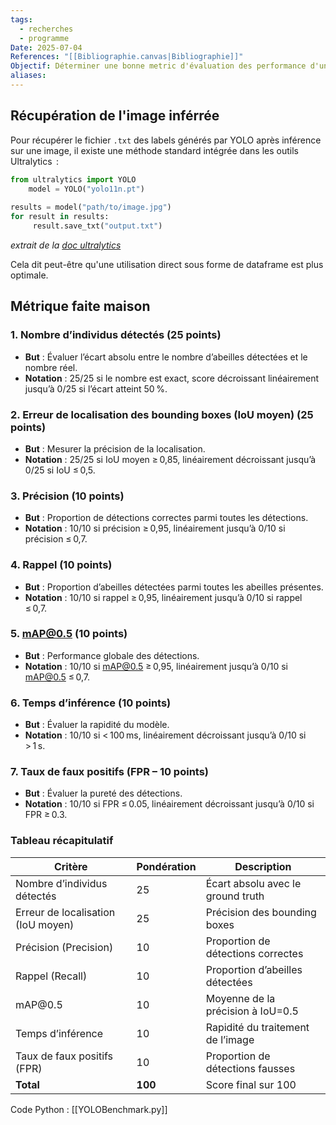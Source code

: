 ```yaml
---
tags:
  - recherches
  - programme
Date: 2025-07-04
References: "[[Bibliographie.canvas|Bibliographie]]"
Objectif: Déterminer une bonne metric d'évaluation des performance d'un modèle
aliases:
---
```

## Récupération de l'image inférrée
Pour récupérer le fichier `.txt` des labels générés par YOLO après inférence sur une image, il existe une méthode standard intégrée dans les outils Ultralytics  :

```python
from ultralytics import YOLO
	model = YOLO("yolo11n.pt")
	
results = model("path/to/image.jpg")
for result in results:
     result.save_txt("output.txt")
```
*extrait de la [doc ultralytics](https://docs.ultralytics.com/reference/engine/results/#ultralytics.engine.results.Results.save_txt)*

Cela dit peut-être qu'une utilisation direct sous forme de dataframe est plus optimale.

## Métrique faite maison
### 1. Nombre d’individus détectés (25 points)

- **But** : Évaluer l’écart absolu entre le nombre d’abeilles détectées et le nombre réel.
- **Notation** : 25/25 si le nombre est exact, score décroissant linéairement jusqu’à 0/25 si l’écart atteint 50 %.

### 2. Erreur de localisation des bounding boxes (IoU moyen) (25 points)

- **But** : Mesurer la précision de la localisation.
- **Notation** : 25/25 si IoU moyen ≥ 0,85, linéairement décroissant jusqu’à 0/25 si IoU ≤ 0,5.

### 3. Précision (10 points)

- **But** : Proportion de détections correctes parmi toutes les détections.
- **Notation** : 10/10 si précision ≥ 0,95, linéairement jusqu’à 0/10 si précision ≤ 0,7.

### 4. Rappel (10 points)

- **But** : Proportion d’abeilles détectées parmi toutes les abeilles présentes.
- **Notation** : 10/10 si rappel ≥ 0,95, linéairement jusqu’à 0/10 si rappel ≤ 0,7.

### 5. mAP@0.5 (10 points)

- **But** : Performance globale des détections.
- **Notation** : 10/10 si mAP@0.5 ≥ 0,95, linéairement jusqu’à 0/10 si mAP@0.5 ≤ 0,7.

### 6. Temps d’inférence (10 points)

- **But** : Évaluer la rapidité du modèle.
- **Notation** : 10/10 si < 100 ms, linéairement décroissant jusqu’à 0/10 si > 1 s.

### 7. Taux de faux positifs (FPR – 10 points)

- **But** : Évaluer la pureté des détections.
- **Notation** : 10/10 si FPR ≤ 0.05, linéairement décroissant jusqu’à 0/10 si FPR ≥ 0.3.


### Tableau récapitulatif

| Critère                            | Pondération | Description                        |
| ---------------------------------- | ----------- | ---------------------------------- |
| Nombre d’individus détectés        | 25          | Écart absolu avec le ground truth  |
| Erreur de localisation (IoU moyen) | 25          | Précision des bounding boxes       |
| Précision (Precision)              | 10          | Proportion de détections correctes |
| Rappel (Recall)                    | 10          | Proportion d’abeilles détectées    |
| mAP\@0.5                           | 10          | Moyenne de la précision à IoU=0.5  |
| Temps d’inférence                  | 10          | Rapidité du traitement de l’image  |
| Taux de faux positifs (FPR)        | 10          | Proportion de détections fausses   |
| **Total**                          | **100**     | Score final sur 100                |


 Code Python : [[YOLOBenchmark.py]]